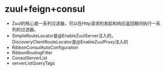 # zuul+feign+consul
* Zuul的核心是一系列过滤器，可以在Http请求的发起和响应返回期间执行一系列的过滤器。
* SimpleRouteLocator是@EnableZuulServer注入的，DiscoveryClientRouteLocator是@EnableZuulProxy注入的
* RibbonConsulAutoConfiguration
* RibbonRoutingFilter
* ConsulServerList
* serverListQueryTags